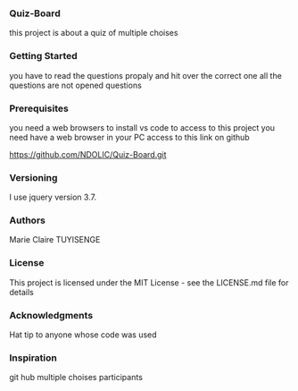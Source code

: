 ###     Quiz-Board
this project is about a quiz of multiple choises

### Getting Started
you have to read the questions propaly and hit over the correct one
all the questions are not opened questions

### Prerequisites
you need a web browsers to install vs code
to access to this project you need have a web browser in your PC
access to this link on github

https://github.com/NDOLIC/Quiz-Board.git

### Versioning
I use jquery version 3.7.

### Authors
Marie Claire TUYISENGE

### License
This project is licensed under the MIT License - see the LICENSE.md file for details

### Acknowledgments
Hat tip to anyone whose code was used
### Inspiration
git hub multiple choises participants